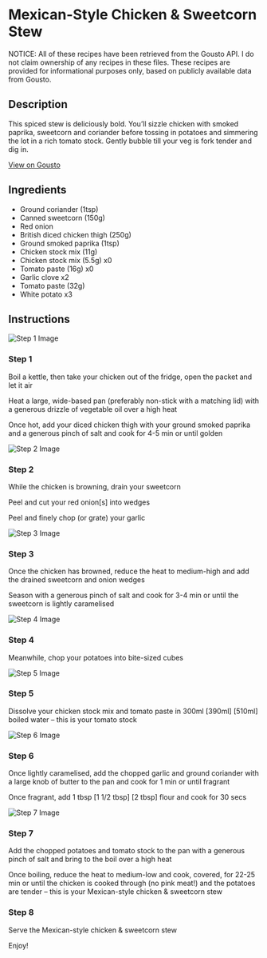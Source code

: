 # Mexican-Style Chicken & Sweetcorn Stew

NOTICE: All of these recipes have been retrieved from the Gousto API. I do not claim ownership of any recipes in these files. These recipes are provided for informational purposes only, based on publicly available data from Gousto.

## Description

This spiced stew is deliciously bold. You’ll sizzle chicken with smoked paprika, sweetcorn and coriander before tossing in potatoes and simmering the lot in a rich tomato stock. Gently bubble till your veg is fork tender and dig in. 

[View on Gousto](https://www.gousto.co.uk/recipes/cookbook/mexican-style-chicken-sweetcorn-stew)

## Ingredients

- Ground coriander (1tsp)
- Canned sweetcorn (150g)
- Red onion
- British diced chicken thigh (250g)
- Ground smoked paprika (1tsp)
- Chicken stock mix (11g)
- Chicken stock mix (5.5g) x0
- Tomato paste (16g) x0
- Garlic clove x2
- Tomato paste (32g)
- White potato x3

## Instructions

![Step 1 Image](https://production-media.gousto.co.uk/cms/recipe-step-image/Step-1-1674831582527-x200.jpg)

### Step 1

Boil a kettle, then take your chicken out of the fridge, open the packet and let it air

Heat a large, wide-based pan (preferably non-stick with a matching lid) with a generous drizzle of vegetable oil over a high heat

Once hot, add your diced chicken thigh with your ground smoked paprika and a generous pinch of salt and cook for 4-5 min or until golden

![Step 2 Image](https://production-media.gousto.co.uk/cms/recipe-step-image/Step-2-1674831591167-x200.jpg)

### Step 2

While the chicken is browning, drain your sweetcorn

Peel and cut your red onion[s] into wedges

Peel and finely chop (or grate) your garlic

![Step 3 Image](https://production-media.gousto.co.uk/cms/recipe-step-image/Step-3-1674831601315-x200.jpg)

### Step 3

Once the chicken has browned, reduce the heat to medium-high and add the drained sweetcorn and onion wedges

Season with a generous pinch of salt and cook for 3-4 min or until the sweetcorn is lightly caramelised

![Step 4 Image](https://production-media.gousto.co.uk/cms/recipe-step-image/Step-4-1674831613850-x200.jpg)

### Step 4

Meanwhile, chop your potatoes into bite-sized cubes

![Step 5 Image](https://production-media.gousto.co.uk/cms/recipe-step-image/Step-5-1674831624234-x200.jpg)

### Step 5

Dissolve your chicken stock mix and tomato paste in 300ml <span class="text-purple">[390ml]</span><span class="text-danger"> [510ml] </span>boiled water – this is your tomato stock

![Step 6 Image](https://production-media.gousto.co.uk/cms/recipe-step-image/Step-6-1674831633801-x200.jpg)

### Step 6

Once lightly caramelised, add the chopped garlic and ground coriander with a large knob of butter to the pan and cook for 1 min or until fragrant

Once fragrant, add 1 tbsp <span class="text-purple">[1 1/2 tbsp]</span> <span class="text-danger">[2 tbsp] </span>flour and cook for 30 secs

![Step 7 Image](https://production-media.gousto.co.uk/cms/recipe-step-image/Step-7-1674831642299-x200.jpg)

### Step 7

Add the chopped potatoes and tomato stock to the pan with a generous pinch of salt and bring to the boil over a high heat

Once boiling, reduce the heat to medium-low and cook, covered, for 22-25 min or until the chicken is cooked through (no pink meat!) and the potatoes are tender – this is your Mexican-style chicken & sweetcorn stew

### Step 8

Serve the Mexican-style chicken & sweetcorn stew

Enjoy!

